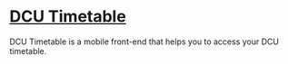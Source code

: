 # [DCU Timetable](http://tt.vmnw.net/)

DCU Timetable is a mobile front-end that helps you to access your DCU timetable.